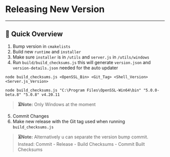 # Releasing New Version

---

## 🚀 Quick Overview

1. Bump version in ``cmakelists``
2. Build new ``runtime`` and `installer`
3. Make sure `installer` is in `/utils` and `server.js` in `/utils/windows`
4. Run ``build/build_checksums.js`` this will generate `version.json` and `version-details.json` needed for the auto updater
```
node build_checksums.js <OpenSSL_Bin> <Git_Tag> <Shell_Version> <Server.js_Version>
```
```
node build_checksums.js "C:\Program Files\OpenSSL-Win64\bin" "5.0.0-beta.8" "5.0.8" v4.20.11
```

> **⏳Note:** Only Windows at the moment

5. Commit Changes
6. Make new release with the Git tag used when running ``build_checksums.js``

> **⏳Note:** Alternatively u can separate the version bump commit. Instead:
> Commit - Release - Build Checksums - Commit Built Checksums